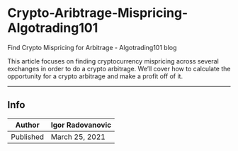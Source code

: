 # Crypto-Aribtrage-Mispricing-Algotrading101
Find Crypto Mispricing for Arbitrage - Algotrading101 blog

This article focuses on finding cryptocurrency mispricing across several exchanges in order to do a crypto arbitrage. We’ll cover how to calculate the opportunity for a crypto arbitrage and make a profit off of it.

-----------
Info
-----------

| Author | Igor Radovanovic
--- | ---
| Published | March 25, 2021
